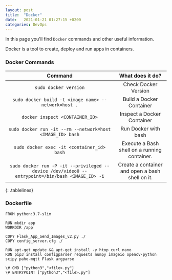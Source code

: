 ```yaml
---
layout: post
title:  "Docker"
date:   2021-01-21 01:27:15 +0200
categories: DevOps
---
```

In this page you'll find `Docker` commands and other useful information.

<style>
.tablelines table, .tablelines td, .tablelines th {
        border: 1px solid black;
        }
</style>

Docker is a tool to create, deploy and run apps in containers. 

### Docker Commands

| **Command**  | **What does it do?** |
|:-------------:|:-------------:|
| `sudo docker version` |  Check Docker Version  |
| `sudo docker build -t <image name> --network=host .` |  Build a Docker Container |   
| `docker inspect <CONTAINER_ID>` |  Inspect a Docker Container | 
| `sudo docker run -it --rm --network=host <IMAGE_ID> bash`|  Run Docker with bash |
| `sudo docker exec -it <container_id> bash`  |  Execute a Bash shell on a running container.    |
| `sudo docker run -P -it --privileged --device /dev/video0 --entrypoint=/bin/bash <IMAGE_ID> -i` |  Create a container and open a bash shell on it. |
{: .tablelines}

### Dockerfile

```
FROM python:3.7-slim

RUN mkdir app
WORKDIR /app

COPY Flask_App_Send_Images_v2.py ./
COPY config_server.cfg ./

RUN apt-get update && apt-get install -y htop curl nano
RUN pip3 install configparser requests numpy imageio opencv-python scipy paho-mqtt Flask argparse
 
\# CMD ["python3","<file>.py"]
\# ENTRYPOINT ["python3","<file>.py"]
```
